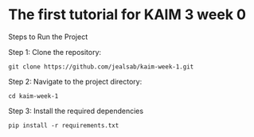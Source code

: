 # The first tutorial for KAIM 3 week 0

Steps to Run the Project

Step 1: Clone the repository:

    git clone https://github.com/jealsab/kaim-week-1.git

Step 2: Navigate to the project directory:

    cd kaim-week-1

Step 3: Install the required dependencies

    pip install -r requirements.txt
